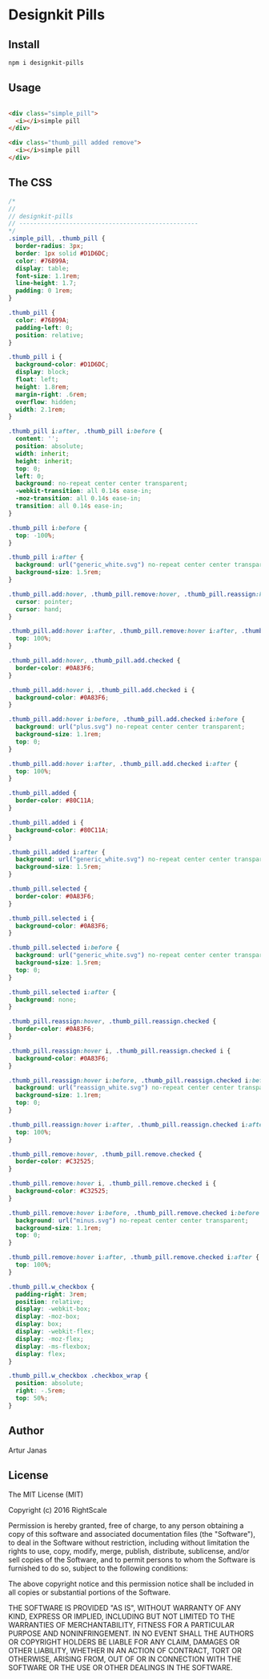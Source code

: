 # Designkit Pills

## Install

```bash
npm i designkit-pills
```

## Usage

```html

<div class="simple_pill">
  <i></i>simple pill
</div>

<div class="thumb_pill added remove">
  <i></i>simple pill
</div>
```

## The CSS

```css
/*
//
// designkit-pills
// --------------------------------------------------
*/
.simple_pill, .thumb_pill {
  border-radius: 3px;
  border: 1px solid #D1D6DC;
  color: #76899A;
  display: table;
  font-size: 1.1rem;
  line-height: 1.7;
  padding: 0 1rem;
}

.thumb_pill {
  color: #76899A;
  padding-left: 0;
  position: relative;
}

.thumb_pill i {
  background-color: #D1D6DC;
  display: block;
  float: left;
  height: 1.8rem;
  margin-right: .6rem;
  overflow: hidden;
  width: 2.1rem;
}

.thumb_pill i:after, .thumb_pill i:before {
  content: '';
  position: absolute;
  width: inherit;
  height: inherit;
  top: 0;
  left: 0;
  background: no-repeat center center transparent;
  -webkit-transition: all 0.14s ease-in;
  -moz-transition: all 0.14s ease-in;
  transition: all 0.14s ease-in;
}

.thumb_pill i:before {
  top: -100%;
}

.thumb_pill i:after {
  background: url("generic_white.svg") no-repeat center center transparent;
  background-size: 1.5rem;
}

.thumb_pill.add:hover, .thumb_pill.remove:hover, .thumb_pill.reassign:hover {
  cursor: pointer;
  cursor: hand;
}

.thumb_pill.add:hover i:after, .thumb_pill.remove:hover i:after, .thumb_pill.reassign:hover i:after {
  top: 100%;
}

.thumb_pill.add:hover, .thumb_pill.add.checked {
  border-color: #0A83F6;
}

.thumb_pill.add:hover i, .thumb_pill.add.checked i {
  background-color: #0A83F6;
}

.thumb_pill.add:hover i:before, .thumb_pill.add.checked i:before {
  background: url("plus.svg") no-repeat center center transparent;
  background-size: 1.1rem;
  top: 0;
}

.thumb_pill.add:hover i:after, .thumb_pill.add.checked i:after {
  top: 100%;
}

.thumb_pill.added {
  border-color: #80C11A;
}

.thumb_pill.added i {
  background-color: #80C11A;
}

.thumb_pill.added i:after {
  background: url("generic_white.svg") no-repeat center center transparent;
  background-size: 1.5rem;
}

.thumb_pill.selected {
  border-color: #0A83F6;
}

.thumb_pill.selected i {
  background-color: #0A83F6;
}

.thumb_pill.selected i:before {
  background: url("generic_white.svg") no-repeat center center transparent;
  background-size: 1.5rem;
  top: 0;
}

.thumb_pill.selected i:after {
  background: none;
}

.thumb_pill.reassign:hover, .thumb_pill.reassign.checked {
  border-color: #0A83F6;
}

.thumb_pill.reassign:hover i, .thumb_pill.reassign.checked i {
  background-color: #0A83F6;
}

.thumb_pill.reassign:hover i:before, .thumb_pill.reassign.checked i:before {
  background: url("reassign_white.svg") no-repeat center center transparent;
  background-size: 1.1rem;
  top: 0;
}

.thumb_pill.reassign:hover i:after, .thumb_pill.reassign.checked i:after {
  top: 100%;
}

.thumb_pill.remove:hover, .thumb_pill.remove.checked {
  border-color: #C32525;
}

.thumb_pill.remove:hover i, .thumb_pill.remove.checked i {
  background-color: #C32525;
}

.thumb_pill.remove:hover i:before, .thumb_pill.remove.checked i:before {
  background: url("minus.svg") no-repeat center center transparent;
  background-size: 1.1rem;
  top: 0;
}

.thumb_pill.remove:hover i:after, .thumb_pill.remove.checked i:after {
  top: 100%;
}

.thumb_pill.w_checkbox {
  padding-right: 3rem;
  position: relative;
  display: -webkit-box;
  display: -moz-box;
  display: box;
  display: -webkit-flex;
  display: -moz-flex;
  display: -ms-flexbox;
  display: flex;
}

.thumb_pill.w_checkbox .checkbox_wrap {
  position: absolute;
  right: -.5rem;
  top: 50%;
}
```

## Author

Artur Janas

## License

The MIT License (MIT)

Copyright (c) 2016 RightScale

Permission is hereby granted, free of charge, to any person obtaining a copy
of this software and associated documentation files (the "Software"), to deal
in the Software without restriction, including without limitation the rights
to use, copy, modify, merge, publish, distribute, sublicense, and/or sell
copies of the Software, and to permit persons to whom the Software is
furnished to do so, subject to the following conditions:

The above copyright notice and this permission notice shall be included in all
copies or substantial portions of the Software.

THE SOFTWARE IS PROVIDED "AS IS", WITHOUT WARRANTY OF ANY KIND, EXPRESS OR
IMPLIED, INCLUDING BUT NOT LIMITED TO THE WARRANTIES OF MERCHANTABILITY,
FITNESS FOR A PARTICULAR PURPOSE AND NONINFRINGEMENT. IN NO EVENT SHALL THE
AUTHORS OR COPYRIGHT HOLDERS BE LIABLE FOR ANY CLAIM, DAMAGES OR OTHER
LIABILITY, WHETHER IN AN ACTION OF CONTRACT, TORT OR OTHERWISE, ARISING FROM,
OUT OF OR IN CONNECTION WITH THE SOFTWARE OR THE USE OR OTHER DEALINGS IN THE
SOFTWARE.
